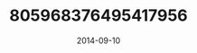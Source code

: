 ---
title: "805968376495417956"
cover: "2014-09-10 07.42.19 805968376495417956_46248401"
photo: "2014-09-10 07.42.19 805968376495417956_46248401"
date: "2014-09-10"
type: "photo"
---